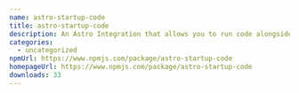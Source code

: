 ```yaml
---
name: astro-startup-code
title: astro-startup-code
description: An Astro Integration that allows you to run code alongside a NodeJS deployment.
categories:
  - uncategorized
npmUrl: https://www.npmjs.com/package/astro-startup-code
homepageUrl: https://www.npmjs.com/package/astro-startup-code
downloads: 33
---
```

